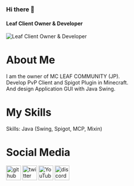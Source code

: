 ### Hi there 👋
#### Leaf Client Owner & Developer
![Leaf Client Owner & Developer](https://pbs.twimg.com/profile_banners/1300038511383293953/1649417199/1500x500)

# About Me

I am the owner of MC LEAF COMMUNITY (JP).  
Develop PvP Client and Spigot Plugin in Minecraft.  
And design Application GUI with Java Swing.  

# My Skills

Skills: Java (Swing, Spigot, MCP, Mixin)

# Social Media

[<img src='https://cdn.jsdelivr.net/npm/simple-icons@3.0.1/icons/github.svg' alt='github' height='40'>](https://github.com/Lefiy)  [<img src='https://cdn.jsdelivr.net/npm/simple-icons@3.0.1/icons/twitter.svg' alt='twitter' height='40'>](https://twitter.com/leaf_client)  [<img src='https://cdn.jsdelivr.net/npm/simple-icons@3.0.1/icons/youtube.svg' alt='YouTube' height='40'>](https://www.youtube.com/channel/Lefiy_MC)  [<img src='https://cdn.jsdelivr.net/npm/simple-icons@3.0.1/icons/discord.svg' alt='discord' height='40'>](https://discord.com/invite/eJtRwnhxdY)
